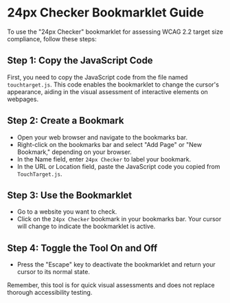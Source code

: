 # 24px Checker Bookmarklet Guide

To use the "24px Checker" bookmarklet for assessing WCAG 2.2 target size compliance, follow these steps:

## Step 1: Copy the JavaScript Code

First, you need to copy the JavaScript code from the file named `touchtarget.js`. This code enables the bookmarklet to change the cursor's appearance, aiding in the visual assessment of interactive elements on webpages.

## Step 2: Create a Bookmark

- Open your web browser and navigate to the bookmarks bar.
- Right-click on the bookmarks bar and select "Add Page" or "New Bookmark," depending on your browser.
- In the Name field, enter `24px Checker` to label your bookmark.
- In the URL or Location field, paste the JavaScript code you copied from `TouchTarget.js`.

## Step 3: Use the Bookmarklet

- Go to a website you want to check.
- Click on the `24px Checker` bookmark in your bookmarks bar. Your cursor will change to indicate the bookmarklet is active.

## Step 4: Toggle the Tool On and Off

- Press the "Escape" key to deactivate the bookmarklet and return your cursor to its normal state.

Remember, this tool is for quick visual assessments and does not replace thorough accessibility testing.
